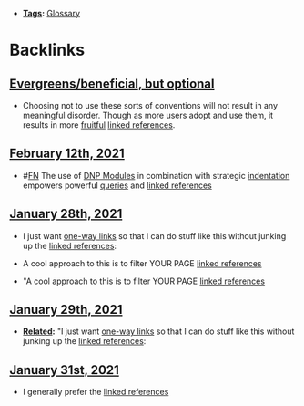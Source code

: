 - **[Tags](<Tags.md>):** [Glossary](<Glossary.md>)

# Backlinks
## [Evergreens/beneficial, but optional](<Evergreens/beneficial, but optional.md>)
- Choosing not to use these sorts of conventions will not result in any meaningful disorder. Though as more users adopt and use them, it results in more [fruitful](<fruitful.md>) [linked references](<linked references.md>).

## [February 12th, 2021](<February 12th, 2021.md>)
- #[FN](<FN.md>) The use of [DNP Modules](<DNP Modules.md>) in combination with strategic [indentation](<indentation.md>) empowers powerful [queries](<queries.md>) and [linked references](<linked references.md>)

## [January 28th, 2021](<January 28th, 2021.md>)
- I just want [one-way links](<one-way links.md>) so that I can do stuff like this without junking up the [linked references](<linked references.md>):

- A cool approach to this is to filter YOUR PAGE [linked references](<linked references.md>)

- "A cool approach to this is to filter YOUR PAGE [linked references](<linked references.md>)

## [January 29th, 2021](<January 29th, 2021.md>)
- **[Related](<Related.md>):** "I just want [one-way links](<one-way links.md>) so that I can do stuff like this without junking up the [linked references](<linked references.md>):

## [January 31st, 2021](<January 31st, 2021.md>)
- I generally prefer the [linked references](<linked references.md>)

